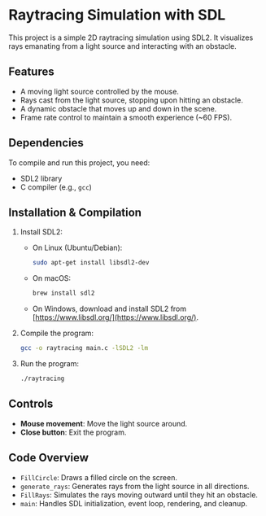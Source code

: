 # Raytracing Simulation with SDL

This project is a simple 2D raytracing simulation using SDL2. It visualizes rays emanating from a light source and interacting with an obstacle.

## Features

- A moving light source controlled by the mouse.
- Rays cast from the light source, stopping upon hitting an obstacle.
- A dynamic obstacle that moves up and down in the scene.
- Frame rate control to maintain a smooth experience (\~60 FPS).

## Dependencies

To compile and run this project, you need:

- SDL2 library
- C compiler (e.g., `gcc`)

## Installation & Compilation

1. Install SDL2:

   - On Linux (Ubuntu/Debian):
     ```sh
     sudo apt-get install libsdl2-dev
     ```
   - On macOS:
     ```sh
     brew install sdl2
     ```
   - On Windows, download and install SDL2 from [https://www.libsdl.org/](https://www.libsdl.org/).

2. Compile the program:

   ```sh
   gcc -o raytracing main.c -lSDL2 -lm
   ```

3. Run the program:

   ```sh
   ./raytracing
   ```

## Controls

- **Mouse movement**: Move the light source around.
- **Close button**: Exit the program.

## Code Overview

- `FillCircle`: Draws a filled circle on the screen.
- `generate_rays`: Generates rays from the light source in all directions.
- `FillRays`: Simulates the rays moving outward until they hit an obstacle.
- `main`: Handles SDL initialization, event loop, rendering, and cleanup.



